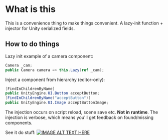 # What is this

This is a convenience thing to make things convenient. A lazy-init function + injector for Unity serialized fields.

## How to do things

Lazy init example of a camera component:

```c#
Camera _cam;
public Camera camera => this.Lazy(ref _cam);
```

Inject a component from hierarchy (editor-only):

```c#
[FindInChildrenByName]
public UnityEngine.UI.Button acceptButton;
[FindInChildrenByName("acceptButton")]
public UnityEngine.UI.Image acceptButtonImage;
```

The injection occurs on script reload, scene save etc. **Not in runtime**.
The injection is verbose, which means you'll get feedback on found/missing components.

See it do stuff:
[![IMAGE ALT TEXT HERE](https://img.youtube.com/vi/at9qnACb3tU/0.jpg)](https://www.youtube.com/watch?v=at9qnACb3tU)